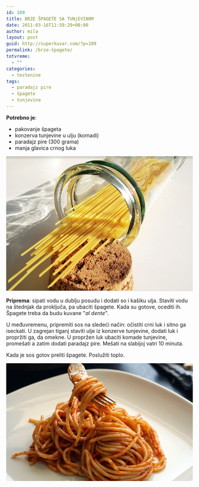 ```yaml
---
id: 109
title: BRZE ŠPAGETE SA TUNjEVINOM
date: 2011-03-16T11:59:29+00:00
author: mila
layout: post
guid: http://superkuvar.com/?p=109
permalink: /brze-špagete/
totvreme:
  - ""
categories:
  - testenine
tags:
  - paradajz pire
  - špagete
  - tunjevina
---
```

**Potrebno je**:

  * pakovanje špageta
  * konzerva tunjevine u ulju (komadi)
  * paradajz pire (300 grama)
  * manja glavica crnog luka

![Brze špagete](/wp-content/uploads/2011/03/Spagete.jpg) 

**Priprema**: sipati vodu u dublju posudu i dodati so i kašiku ulja. Staviti vodu na štednjak da proključa, pa ubaciti špagete. Kada su gotove, ocediti ih. Špagete treba da budu kuvane "_al dente_".

U međuvremenu, pripremiti sos na sledeći način: očistiti crni luk i sitno ga iseckati. U zagrejan tiganj staviti ulje iz konzerve tunjevine, dodati luk i propržiti ga, da omekne. U propržen luk ubaciti komade tunjevine, promešati a zatim dodati paradajz pire. Mešati na slabijoj vatri 10 minuta.

Kada je sos gotov preliti špagete. Poslužiti toplo.

![Brze špagete](/wp-content/uploads/2011/03/Spagete2.jpg)